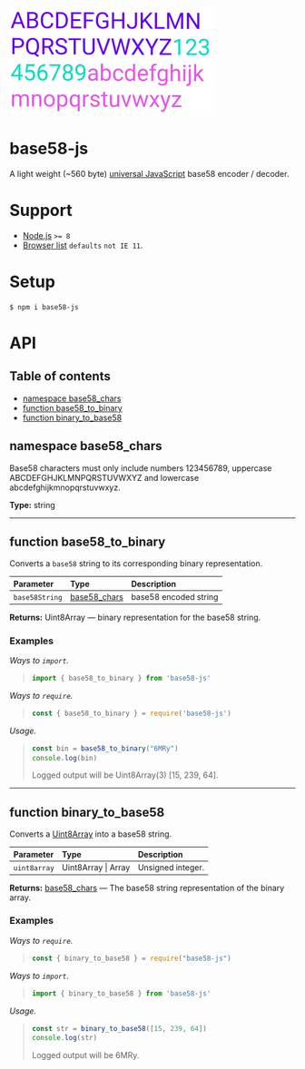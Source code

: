 ![base58 logo](https://raw.githubusercontent.com/pur3miish/base58/main/static/base58.svg)

# base58-js

A light weight (\~560 byte) [universal JavaScript](https://en.wikipedia.org/wiki/Isomorphic_JavaScript) base58 encoder / decoder.

# Support

- [Node.js](https://nodejs.org/en/) `>= 8`
- [Browser list](https://github.com/browserslist/browserslist) `defaults` `not IE 11`.

# Setup

```shell
$ npm i base58-js
```

# API

## Table of contents

- [namespace base58\_chars](#namespace-base58\_chars)
- [function base58\_to_binary](#function-base58\_to_binary)
- [function binary_to_base58](#function-binary_to_base58)

## namespace base58\_chars

Base58 characters must only include numbers 123456789, uppercase ABCDEFGHJKLMNPQRSTUVWXYZ and lowercase abcdefghijkmnopqrstuvwxyz.

**Type:** string

---

## function base58\_to_binary

Converts a `base58` string to its corresponding binary representation.

| Parameter      | Type                                    | Description           |
| :------------- | :-------------------------------------- | :-------------------- |
| `base58String` | [base58_chars](#namespace-base58_chars) | base58 encoded string |

**Returns:** Uint8Array — binary representation for the base58 string.

### Examples

_Ways to `import`._

> ```js
> import { base58_to_binary } from 'base58-js'
> ```

_Ways to `require`._

> ```js
> const { base58_to_binary } = require('base58-js')
> ```

_Usage._

> ```js
> const bin = base58_to_binary("6MRy")
> console.log(bin)
> ```
>
> Logged output will be Uint8Array(3) \[15, 239, 64].

---

## function binary_to_base58

Converts a [Uint8Array](https://developer.mozilla.org/en-US/docs/Web/JavaScript/Reference/Global_Objects/Uint8Array) into a base58 string.

| Parameter    | Type                | Description       |
| :----------- | :------------------ | :---------------- |
| `uint8array` | Uint8Array \| Array | Unsigned integer. |

**Returns:** [base58\_chars](#namespace-base58\_chars) — The base58 string representation of the binary array.

### Examples

_Ways to `require`._

> ```js
> const { binary_to_base58 } = require("base58-js")
> ```

_Ways to `import`._

> ```js
> import { binary_to_base58 } from 'base58-js'
> ```

_Usage._

> ```js
> const str = binary_to_base58([15, 239, 64])
> console.log(str)
> ```
>
> Logged output will be 6MRy.
